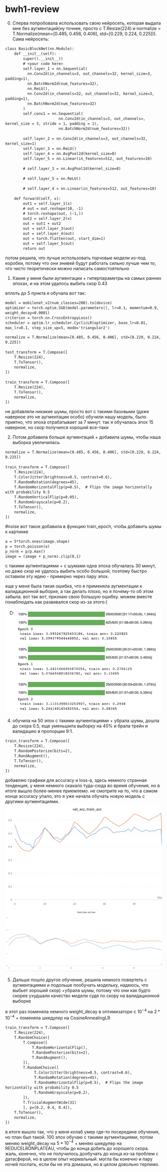 # bwh1-review


0. Сперва попробовала использовать свою нейросеть, которая выдала мне без аугментаций(ну точнее, просто с T.Resize(224) и normalize = T.Normalize(mean=[0.485, 0.456, 0.406], std=[0.229, 0.224, 0.225])). Сама нейросеть:

```
class BasicBlockNet(nn.Module):
    def __init__(self):
        super().__init__()
        # <your code here>
        self.layer_1 = nn.Sequential(
          nn.Conv2d(in_channels=3, out_channels=32, kernel_size=3, padding=1),
          nn.BatchNorm2d(num_features=32),
          nn.ReLU(),
          nn.Conv2d(in_channels=32, out_channels=32, kernel_size=3, padding=1),
          nn.BatchNorm2d(num_features=32)
        )
        self.conv1 = nn.Sequential(
                        nn.Conv2d(in_channels=3, out_channels=, kernel_size = 3, stride = 1, padding = 1),
                        nn.BatchNorm2d(num_features=32))
        
        self.layer_2 = nn.Conv2d(in_channels=3, out_channels=32, kernel_size=1)
        self.layer_3 = nn.ReLU()
        self.layer_4 = nn.AvgPool2d(kernel_size=8)
        self.layer_5 = nn.Linear(in_features=512, out_features=10)

        # self.layer_3 = nn.AvgPool2d(kernel_size=8)

        # self.layer_5 = nn.ReLU()

        # self.layer_4 = nn.Linear(in_features=512, out_features=10)

    def forward(self, x):
        out1 = self.layer_1(x)
        # out = out.reshape(10, -1)
        # torch.reshape(out, (-1,))
        out2 = self.layer_2(x)
        out = out1 + out2
        out = self.layer_3(out)
        out = self.layer_4(out)
        out = torch.flatten(out, start_dim=1)
        out = self.layer_5(out)
        return out

```
потом решила, что лучше использовать торчовые модели из-под коробки, потому что они энивей будут работать сильно лучше чем то, что чисто теоретически можно написать самостоятельно



1. Какие у меня были аугментации + гиперпараметры на самых ранних эпохах, и на этом удалось выбить скор 0.43

вплоть до 5 пункта я обучала вот так:

```
model = mobilenet_v2(num_classes=200).to(device)
optimizer = torch.optim.SGD(model.parameters(), lr=0.1, momentum=0.9, weight_decay=0.0001)
criterion = torch.nn.CrossEntropyLoss()
scheduler = optim.lr_scheduler.CyclicLR(optimizer, base_lr=0.01, max_lr=0.1, step_size_up=5, mode='triangular2')
```

```
normalize = T.Normalize(mean=[0.485, 0.456, 0.406], std=[0.229, 0.224, 0.225])

test_transform = T.Compose([
    T.Resize(224),
    T.ToTensor(),
    normalize,
])

train_transform = T.Compose([
    T.Resize(224),
    T.ToTensor(),
    normalize,
])

```
не добавляли никакие шумы, просто вот с такими базовыми (даже наверное это не аугментации особо) обучили нашу модель, было приятно, что эпоха отрабатывает за 7 минут. 
так я обучалась эпох 15 наверное, но скор получился хороший все-таки

2. Потом добавила больше аугментаций + добавила шумы, чтобы наша выборка увеличилась
```
normalize = T.Normalize(mean=[0.485, 0.456, 0.406], std=[0.229, 0.224, 0.225])

train_transform = T.Compose([
    T.Resize(224),
    T.ColorJitter(brightness=0.5, contrast=0.6),
    T.RandomRotation(degrees=45),
    T.RandomHorizontalFlip(p=0.5),  # Flips the image horizontally with probability 0.5
    T.RandomVerticalFlip(p=0.05),
    T.RandomGrayscale(p=0.2),
    T.ToTensor(),
    normalize,
])
```
#noise
вот такое добавила в функцию train_epoch, чтобы добавить шумы к картинке
```
a = 5*torch.ones(image.shape)
p = torch.poisson(a)
p_norm = p/p.max()
image = (image + p_norm).clip(0,1)

```
с такими аугментациями + с шумами одна эпоха обучалась 30 минут, но даже скор не удалось выбить особо большой, поэтому быстро оставили эту идею - примерно через пару эпох.

еще у меня была такая ошибка, что я применяла аугментации к валидационной выборке, а так делать плохо, но я почему-то об этом забыла. вот так вот, признаю свою большую ошибку. можем вместе понаблюдать как развивался скор из-за этого:( 

![Image](/images/proeb.png)


4. обучила на 50 эпох с такими аугментациями + убрала шумы, дошла до скора 0.5, еще уменьшила выборку на 40% и брала трейн и валидацию в пропорции 9:1.

```
train_transform = T.Compose([
    T.Resize(224),
    T.RandomPosterize(bits=2),
    T.RandAugment(),
    T.ToTensor(),
    normalize,
])
```

добавляю графики для accuracy и loss-a, здесь немного странная тенденция, у меня немного скакало туда-сюда во время обучения, но в итоге вышло более-менее приемлемо. не смотрите на то, что в самом конце accuracy упало, это я уже начала обучать новую модель с другими аугментациями.
![Image](/images/50epochs_acc.png)
![Image](/images/50epochs_loss.png)

5. Дальше пошло другое обучение, решила немного повертеть с аугментациями и подольше пообучать модельку, надеюсь, что выбьет хороший скор) +убрала шумы, потому что они как будто скорее ухудшали качество модели судя по скору на валидационной выборке

в этот раз поменяла немного weight_decay в оптимизаторе с $10^{-4}$ на $2*10^{-4}$ + поменяла шкедулер на CosineAnnealingLR


```
train_transform = T.Compose([
    T.Resize(224),
    T.RandomChoice([
        T.Compose([
            T.RandomHorizontalFlip(),
            T.RandomPosterize(bits=2),
            T.RandAugment(),
        ]),
        T.RandomChoice([
             T.ColorJitter(brightness=0.5, contrast=0.6),
             T.RandomRotation(degrees=45),
             T.RandomHorizontalFlip(p=0.5),  # Flips the image horizontally with probability 0.5
             T.RandomGrayscale(p=0.2),
        ]),
        T.TrivialAugmentWide(31)
        ], p=[0.2, 0.4, 0.4]),
    T.ToTensor(),
    normalize,
])

```

в итоге вышло так, что у меня колаб умер где-то посередине обучения, но план был такой. 100 эпох обучаю с такими аугментациями, потом меняю weight_decay на $5*10^{-4}$ + меняю шкедулер на REDUCELRONPLATEAU, чтобы до конца добить до хорошего скора. жаль, конечно, что не получилось дообучать до конца из-за проблем с датасферой, но в целом опыт нормальный. могла бы конечно и пару ночей поспать, если бы не эта домашка, но в целом довольно терпимо.


